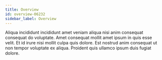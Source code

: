 ```yaml
---
title: Overview
id: overview-06232
sidebar_label: Overview
---
```


Aliqua incididunt incididunt amet veniam aliqua nisi anim consequat consequat do voluptate. Amet consequat mollit amet ipsum in quis esse velit. Et id irure nisi mollit culpa quis dolore. Est nostrud anim consequat ut non tempor voluptate ex aliqua. Proident quis ullamco ipsum duis fugiat dolore.

